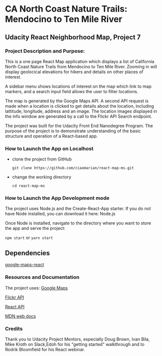 # CA North Coast Nature Trails: Mendocino to Ten Mile River 

## Udacity React Neighborhood Map, Project 7 

### Project Description and Purpose:

This is a one page React Map application which displays a list of California North Coast Nature Trails from Mendocino to Ten Mile River. Zooming in will display geolocical elevations for hikers and details on other places of interest.

A sidebar menu shows locations of interest on the map which link to map markers, and a search input field allows the user to filter locations.

The map is generated by the Google Maps API. A second API request is made when a location is clicked to get details about the location, including lattitude, longitude, address and an image.
The location images displayed in the info window are generated by a call to the Flickr API Search endpoint.

The project was built for the Udacity Front End Nanodegree Program. The purpose of the project is to demonstrate understanding of the basic structure and operation of a React-based app.

### How to Launch the App on Localhost

- clone the project from GitHub

    `git clone https://github.com/ciaomarian/react-map-ms.git`

- change the working directory

    `cd react-map-ms`

### How to Launch the App Development mode

The project uses Node.js and the Create-React-App starter. If you do not have Node installed, you can download it here: Node.js

Once Node is installed, navigate to the directory where you want to store the app and serve the project:

`npm start` or `yarn start`

## Dependencies

[google-maps-react](https://github.com/fullstackreact/google-maps-react)

### Resources and Documentation

The project uses:
[Google Maps](https://developers.google.com/maps/documentation/)

[Flickr API](https://www.flickr.com/services/api/)

[React API](https://reactjs.org/docs/react-component.html)

[MDN web docs](https://developer.mozilla.org/en-US/docs/Web/JavaScript)

### Credits

Thank you to Udacity Project Mentors, especially Doug Brown, Ivan Bila, Mike Kroth on Slack,Edoh for his "getting started" walkthrough and to Rodrik Bloomfield for his React webinar.
